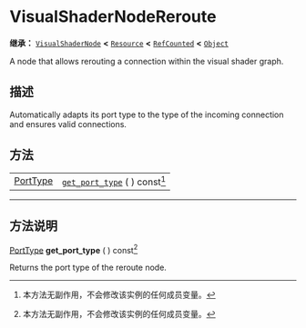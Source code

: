 <!-- ⚠ 请勿编辑本文件 ⚠ -->
<!-- 本文档使用脚本从 WeDot 引擎源码仓库生成。 -->
<!-- 生成脚本：https://github.com/WeDot-Engine/WeDot/tree/4.3/doc/tools/make_md.py； -->
<!-- 原文件：https://github.com/WeDot-Engine/WeDot/tree/4.3/doc/classes/VisualShaderNodeReroute.xml。 -->

<div id="_class_visualshadernodereroute"></div>

# VisualShaderNodeReroute

**继承：** [`VisualShaderNode`](class_visualshadernode.md) **<** [`Resource`](class_resource.md) **<** [`RefCounted`](class_refcounted.md) **<** [`Object`](class_object.md)

A node that allows rerouting a connection within the visual shader graph.

## 描述

Automatically adapts its port type to the type of the incoming connection and ensures valid connections.

## 方法

|||
|:-:|:--|
| [PortType](#enum_visualshadernode_porttype) | [`get_port_type`](class_visualshadernodereroute.md#class_visualshadernodereroute_method_get_port_type) ( ) const[^const] |

<!-- rst-class:: classref-section-separator -->

---

## 方法说明

<div id="_class_visualshadernodereroute_method_get_port_type"></div>

[PortType](#enum_visualshadernode_porttype) **get_port_type** ( ) const[^const]<div id="class_visualshadernodereroute_method_get_port_type"></div>

Returns the port type of the reroute node.

[^virtual]: 本方法通常需要用户覆盖才能生效。
[^const]: 本方法无副作用，不会修改该实例的任何成员变量。
[^vararg]: 本方法除了能接受在此处描述的参数外，还能够继续接受任意数量的参数。
[^constructor]: 本方法用于构造某个类型。
[^static]: 调用本方法无需实例，可直接使用类名进行调用。
[^operator]: 本方法描述的是使用本类型作为左操作数的有效运算符。
[^bitfield]: 这个值是由下列位标志构成位掩码的整数。
[^void]: 无返回值。
